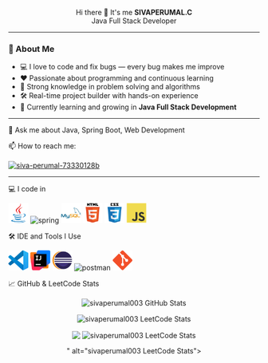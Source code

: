 <div align="center">

Hi there 👋 It's me **SIVAPERUMAL.C**  
Java Full Stack Developer
</div>

---

### 🚀 About Me
- 💻 I love to code and fix bugs — every bug makes me improve  
- ❤️ Passionate about programming and continuous learning  
- 🧩 Strong knowledge in problem solving and algorithms  
- 🛠️ Real-time project builder with hands-on experience  
- 🌱 Currently learning and growing in **Java Full Stack Development**

---

💬 Ask me about Java, Spring Boot, Web Development  

📫 How to reach me:

<p align="left">
<a href="https://linkedin.com/in/siva-perumal-73330128b" target="_blank">
  <img align="center" src="https://img.shields.io/badge/LinkedIn-0077B5?style=for-the-badge&logo=linkedin&logoColor=white" alt="siva-perumal-73330128b" />
</a>
</p>


---

💻 I code in
<p align="left">
<img src="https://raw.githubusercontent.com/devicons/devicon/master/icons/java/java-original.svg" alt="java" width="40" height="40"/>
<img src="https://www.vectorlogo.zone/logos/springio/springio-icon.svg" alt="spring" width="40" height="40"/>
<img src="https://raw.githubusercontent.com/devicons/devicon/master/icons/mysql/mysql-original-wordmark.svg" alt="mysql" width="40" height="40"/>
<img src="https://raw.githubusercontent.com/devicons/devicon/master/icons/html5/html5-original-wordmark.svg" alt="html5" width="40" height="40"/>
<img src="https://raw.githubusercontent.com/devicons/devicon/master/icons/css3/css3-original-wordmark.svg" alt="css3" width="40" height="40"/>
<img src="https://raw.githubusercontent.com/devicons/devicon/master/icons/javascript/javascript-original.svg" alt="javascript" width="40" height="40"/>
</p>

🛠️ IDE and Tools I Use
<p align="left">
<img src="https://raw.githubusercontent.com/devicons/devicon/master/icons/vscode/vscode-original.svg" alt="vscode" width="40" height="40"/>
<img src="https://raw.githubusercontent.com/devicons/devicon/master/icons/intellij/intellij-original.svg" alt="intellij" width="40" height="40"/>
<img src="https://raw.githubusercontent.com/devicons/devicon/master/icons/eclipse/eclipse-original.svg" alt="eclipse" width="40" height="40"/>
<img src="https://www.vectorlogo.zone/logos/getpostman/getpostman-icon.svg" alt="postman" width="40" height="40"/>
<img src="https://raw.githubusercontent.com/devicons/devicon/master/icons/git/git-original.svg" alt="git" width="40" height="40"/>
</p>

📈 GitHub & LeetCode Stats
<div align="center">

<p>
  <img align="center" src="https://github-readme-stats.vercel.app/api?username=sivaperumal003&show_icons=true&locale=en&theme=tokyonight" alt="sivaperumal003 GitHub Stats" />
</p>

<p>
  <img align="center" src="https://leetcard.jacoblin.cool/sivaperumal003?theme=dark&font=Texturina&ext=heatmap" alt="sivaperumal003 LeetCode Stats">
</p>
<p>
  <img align="center" src=<p>
  <img align="center" src="https://leetcard.jacoblin.cool/sivaperumal003?theme=dark&font=Texturina&ext=heatmap" alt="sivaperumal003 LeetCode Stats">
</p>" alt="sivaperumal003 LeetCode Stats">
</p>

</div>
